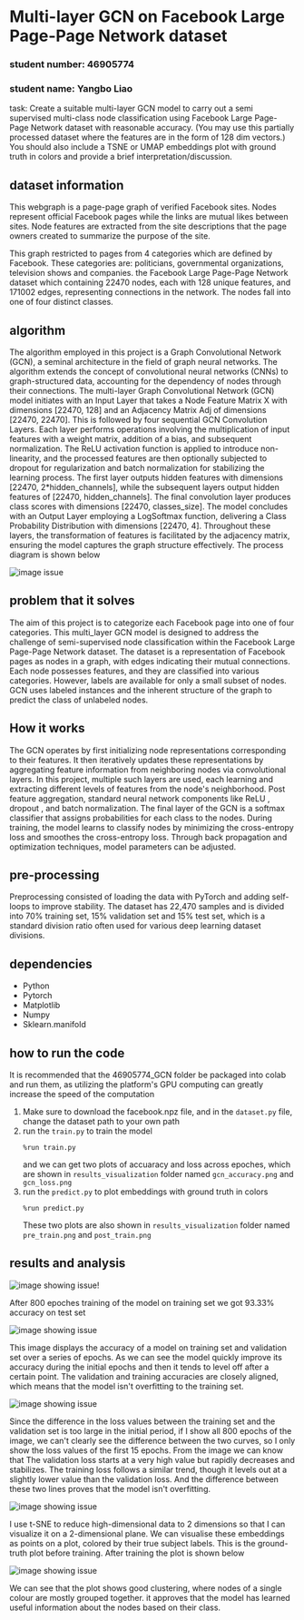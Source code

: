 # Multi-layer GCN on Facebook Large Page-Page Network dataset 
### student number: 46905774
### student name: Yangbo Liao

task: Create a suitable multi-layer GCN model to carry out a semi supervised multi-class node classification 
using Facebook Large Page-Page Network dataset with reasonable accuracy. (You may use this partially processed dataset 
where the features are in the form of 128 dim vectors.) You should also include a TSNE or UMAP embeddings plot with ground truth 
in colors and provide a brief interpretation/discussion.


## dataset information
This webgraph is a page-page graph of verified Facebook sites. Nodes represent official Facebook
pages while the links are mutual likes between sites. Node features are extracted from the site 
descriptions that the page owners created to summarize the purpose of the site.

This graph restricted to pages from 4 categories which are defined by Facebook. 
These categories are: politicians, governmental organizations, television shows and companies.
the Facebook Large Page-Page Network dataset which containing 22470 nodes, 
each with 128 unique features, and 171002 edges, representing connections in the network. The nodes fall into one of four distinct classes.

## algorithm
The algorithm employed in this project is a Graph Convolutional Network (GCN), a seminal architecture in 
the field of graph neural networks. The algorithm extends the concept of 
convolutional neural networks (CNNs) to graph-structured data, accounting for the dependency of nodes through their 
connections. The multi-layer Graph Convolutional Network (GCN) model initiates with an Input Layer that takes a 
Node Feature Matrix X with dimensions [22470, 128] and an Adjacency Matrix Adj of dimensions [22470, 22470]. 
This is followed by four sequential GCN Convolution Layers. Each layer performs operations involving the 
multiplication of input features with a weight matrix, addition of a bias, and subsequent normalization. 
The ReLU activation function is applied to introduce non-linearity, and the processed features are then optionally 
subjected to dropout for regularization and batch normalization for stabilizing the learning process. 
The first layer outputs hidden features with dimensions [22470, 2*hidden_channels], while the subsequent layers output 
hidden features of [22470, hidden_channels]. The final convolution layer produces class scores with dimensions [22470, classes_size]. 
The model concludes with an Output Layer employing a LogSoftmax function, delivering a Class Probability Distribution with dimensions [22470, 4]. 
Throughout these layers, the transformation of features is facilitated by the adjacency matrix, ensuring the model captures the graph structure effectively. 
The process diagram is shown below

![image issue](https://github.com/Amberfafa/PatternAnalysis-2023/blob/topic-recognition/recognition/46905774_GCN/results_visualization/GCN_module_dia.png)

## problem that it solves
The aim of this project is to categorize each Facebook page into one of four categories.
This multi_layer GCN model is designed to address the challenge of semi-supervised node classification within the 
Facebook Large Page-Page Network dataset. The dataset is a representation of Facebook pages as nodes in a graph, 
with edges indicating their mutual connections. Each node possesses features, and they are classified into various categories. 
However, labels are available for only a small subset of nodes. 
GCN uses labeled instances and the inherent structure of the graph to predict the class of unlabeled nodes.


## How it works
The GCN operates by first initializing node representations corresponding to their features. 
It then iteratively updates these representations by aggregating feature information from neighboring nodes via convolutional layers. 
In this project, multiple such layers are used, each learning and extracting different levels of features from the node's neighborhood. 
Post feature aggregation, standard neural network components like ReLU , dropout , and batch normalization. 
The final layer of the GCN is a softmax classifier that assigns probabilities for each class to the nodes. 
During training, the model learns to classify nodes by minimizing the cross-entropy loss and smoothes the cross-entropy loss. 
Through back propagation and optimization techniques, model parameters can be adjusted.

## pre-processing
Preprocessing consisted of loading the data with PyTorch and adding self-loops to improve stability. The dataset has 22,470 samples and is divided into 70% training set, 
15% validation set and 15% test set, which is a standard division ratio often used for various deep learning dataset divisions.

## dependencies
- Python
- Pytorch
- Matplotlib
- Numpy
- Sklearn.manifold

## how to run the code
It is recommended that the 46905774_GCN folder be packaged into colab and run them, as utilizing the platform's GPU computing can greatly increase the speed of the computation
1. Make sure to download the facebook.npz file, and in the `dataset.py` file, change the dataset path to your own path
2. run the `train.py` to train the model
   ```
   %run train.py
   ```
   and we can get two plots of accuaracy and loss across epoches, which are shown in `results_visualization` folder
   named `gcn_accuracy.png` and `gcn_loss.png`
4. run the `predict.py` to plot embeddings with ground truth in colors
   ```
   %run predict.py
   ```
   These two plots are also shown in `results_visualization` folder
   named `pre_train.png` and `post_train.png`
   
## results and analysis
![image showing issue](https://github.com/Amberfafa/PatternAnalysis-2023/blob/topic-recognition/recognition/46905774_GCN/results_visualization/best_accuracy.png)!

After 800 epoches training of the model on training set we got 93.33% accuracy on test set

![image showing issue](https://github.com/Amberfafa/PatternAnalysis-2023/blob/topic-recognition/recognition/46905774_GCN/results_visualization/gcn_accuracy.png)

This image displays the accuracy of a model on training set and validation set over a series of epochs. As we can see the model 
quickly improve its accuracy during the initial epochs and then it tends to level off after a certain point. 
The validation and training accuracies are closely aligned, which means that the model isn't overfitting to the training set.

![image showing issue](https://github.com/Amberfafa/PatternAnalysis-2023/blob/topic-recognition/recognition/46905774_GCN/results_visualization/gcn_loss.png)

Since the difference in the loss values between the training set and the validation set is too large in the initial period,
if I show all 800 epochs of the image, we can't clearly see the difference between the two curves, so I only show the loss values of the first 15 epochs.
From the image we can know that The validation loss starts at a very high value but rapidly decreases and stabilizes. The training loss follows a similar trend, 
though it levels out at a slightly lower value than the validation loss. And the difference between these two lines proves that the model isn't overfitting.

![image showing issue](https://github.com/Amberfafa/PatternAnalysis-2023/blob/topic-recognition/recognition/46905774_GCN/results_visualization/pre_train.png)

I use t-SNE to reduce high-dimensional data to 2 dimensions so that I can visualize it on a 2-dimensional plane.
We can visualise these embeddings as points on a plot, colored by their true subject labels. 
This is the ground-truth plot before training. After training the plot is shown below

![image showing issue](https://github.com/Amberfafa/PatternAnalysis-2023/blob/topic-recognition/recognition/46905774_GCN/results_visualization/post_train.png)

We can see that the plot shows good clustering, where nodes of a single colour are mostly grouped together. 
it approves that the model has learned useful information about the nodes based on their class.
